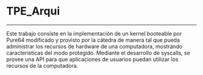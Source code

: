 # TPE_Arqui
---
Este trabajo consiste en la implementación de un kernel booteable por Pure64 modificado y provisto por la cátedra de manera tal que pueda administrar los recursos de hardware de una computadora, mostrando características del modo protegido. Mediante el desarrollo de syscalls, se provee una API para que aplicaciones de usuarios puedan utilizar los recursos de la computadora.
